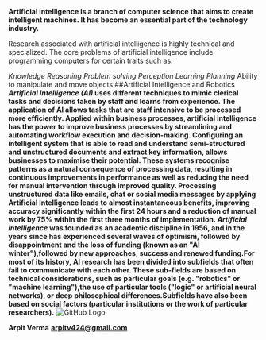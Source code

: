
__**Artificial intelligence** is a branch of computer science that aims to create intelligent machines. It has become an essential part of the technology industry.__

Research associated with artificial intelligence is highly technical and specialized. The core problems of artificial intelligence include programming computers for certain traits such as:

*Knowledge*
*Reasoning*
*Problem solving*
*Perception*
*Learning*
*Planning*
Ability to manipulate and move objects
##Artificial Intelligence and Robotics
__*Artificial Intelligence (AI)* uses different techniques to mimic clerical tasks and decisions taken by staff and learns from experience. The application of AI allows tasks that are staff intensive to be processed more efficiently. Applied within business processes, artificial intelligence has the power to improve business processes by streamlining and automating workflow execution and decision-making.
Configuring an intelligent system that is able to read and understand semi-structured and unstructured documents and extract key information, allows businesses to maximise their potential. These systems recognise patterns as a natural consequence of processing data, resulting in continuous improvements in performance as well as reducing the need for manual intervention through improved quality. Processing unstructured data like emails, chat or social media messages by applying Artificial Intelligence leads to almost instantaneous benefits, improving accuracy significantly within the first 24 hours and a reduction of manual work by 75% within the first three months of implementation.
*Artificial intelligence* was founded as an academic discipline in 1956, and in the years since has experienced several waves of optimism, followed by disappointment and the loss of funding (known as an "AI winter"),followed by new approaches, success and renewed funding.For most of its history, AI research has been divided into subfields that often fail to communicate with each other. These sub-fields are based on technical considerations, such as particular goals (e.g. "robotics" or "machine learning"),the use of particular tools ("logic" or artificial neural networks), or deep philosophical differences.Subfields have also been based on social factors (particular institutions or the work of particular researchers).__
![GitHub Logo](https://www.anythingarticles.com/wp-content/uploads/2018/04/artificial-intelligence.jpg)

**Arpit Verma**
**arpitv424@gmail.com**
